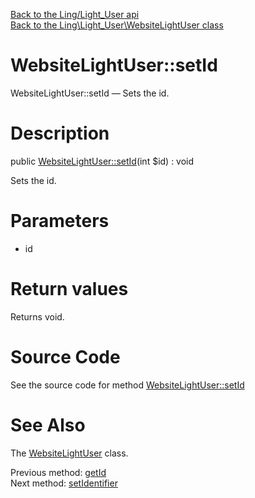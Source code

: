 [Back to the Ling/Light_User api](https://github.com/lingtalfi/Light_User/blob/master/doc/api/Ling/Light_User.md)<br>
[Back to the Ling\Light_User\WebsiteLightUser class](https://github.com/lingtalfi/Light_User/blob/master/doc/api/Ling/Light_User/WebsiteLightUser.md)


WebsiteLightUser::setId
================



WebsiteLightUser::setId — Sets the id.




Description
================


public [WebsiteLightUser::setId](https://github.com/lingtalfi/Light_User/blob/master/doc/api/Ling/Light_User/WebsiteLightUser/setId.md)(int $id) : void




Sets the id.




Parameters
================


- id

    


Return values
================

Returns void.








Source Code
===========
See the source code for method [WebsiteLightUser::setId](https://github.com/lingtalfi/Light_User/blob/master/WebsiteLightUser.php#L264-L267)


See Also
================

The [WebsiteLightUser](https://github.com/lingtalfi/Light_User/blob/master/doc/api/Ling/Light_User/WebsiteLightUser.md) class.

Previous method: [getId](https://github.com/lingtalfi/Light_User/blob/master/doc/api/Ling/Light_User/WebsiteLightUser/getId.md)<br>Next method: [setIdentifier](https://github.com/lingtalfi/Light_User/blob/master/doc/api/Ling/Light_User/WebsiteLightUser/setIdentifier.md)<br>

